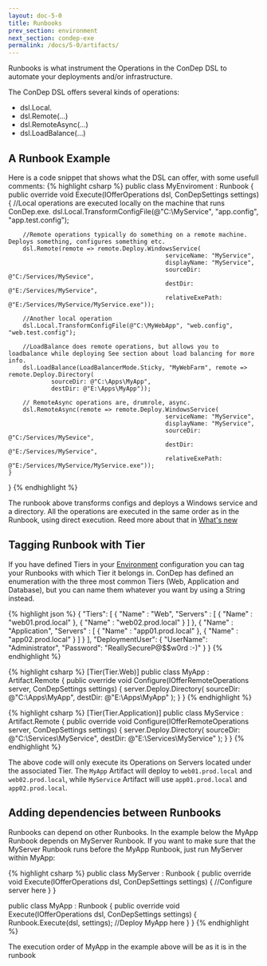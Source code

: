 ```yaml
---
layout: doc-5-0
title: Runbooks
prev_section: environment
next_section: condep-exe
permalink: /docs/5-0/artifacts/
---
```


Runbooks is what instrument the Operations in the ConDep DSL to automate your
deployments and/or infrastructure.

The ConDep DSL offers several kinds of operations:

* dsl.Local.
* dsl.Remote(...)
* dsl.RemoteAsync(...)
* dsl.LoadBalance(...)

## A Runbook Example

Here is a code snippet that shows what the DSL can offer, with some usefull comments:
{% highlight csharp %}
public class MyEnviroment : Runbook
{
    public override void Execute(IOfferOperations dsl, ConDepSettings settings)
    {
        //Local operations are executed locally on the machine that runs ConDep.exe.
        dsl.Local.TransformConfigFile(@"C:\MyService", "app.config", "app.test.config");

        //Remote operations typically do something on a remote machine. Deploys something, configures something etc.
        dsl.Remote(remote => remote.Deploy.WindowsService(
                                                serviceName: "MyService", 
                                                displayName: "MyService", 
                                                sourceDir: @"C:/Services/MySevice", 
                                                destDir: @"E:/Services/MyService",
                                                relativeExePath: @"E:/Services/MyService/MyService.exe"));

        //Another local operation                
        dsl.Local.TransformConfigFile(@"C:\MyWebApp", "web.config", "web.test.config");

        //LoadBalance does remote operations, but allows you to loadbalance while deploying See section about load balancing for more info.    
        dsl.LoadBalance(LoadBalancerMode.Sticky, "MyWebFarm", remote => remote.Deploy.Directory(
                sourceDir: @"C:\Apps\MyApp",
                destDir: @"E:\Apps\MyApp"));   

        // RemoteAsync operations are, drumrole, async.
        dsl.RemoteAsync(remote => remote.Deploy.WindowsService(
                                                serviceName: "MyService", 
                                                displayName: "MyService", 
                                                sourceDir: @"C:/Services/MySevice", 
                                                destDir: @"E:/Services/MyService",
                                                relativeExePath: @"E:/Services/MyService/MyService.exe")); 
    }
}
{% endhighlight %}

The runbook above transforms configs and deploys a Windows service and a directory. All the operations are executed in the same order as in the Runbook, using direct execution. Reed more about that in [What's new](/docs/5-0/new/)

## Tagging Runbook with Tier

If you have defined Tiers in your [Environment](../environment/) configuration you
can tag your Runbooks with which Tier it belongs in. ConDep has defined an
enumeration with the three most common Tiers (Web, Application and Database), but
you can name them whatever you want by using a String instead.

{% highlight json %}
{
  "Tiers":
  [
    {
      "Name" : "Web",
      "Servers" :
      [
        {
          "Name" : "web01.prod.local"
        },
        {
          "Name" : "web02.prod.local"
        }
      ]
    },
    {
      "Name" : "Application",
      "Servers" :
      [
        {
          "Name" : "app01.prod.local"
        },
        {
          "Name" : "app02.prod.local"
        }
      ]
    }
  ],
  "DeploymentUser":
  {
    "UserName": "Administrator",
    "Password": "ReallySecureP@$$w0rd :-)"
  }
}
{% endhighlight %}

{% highlight csharp %}
[Tier(Tier.Web)]
public class MyApp : Artifact.Remote
{
    public override void Configure(IOfferRemoteOperations server, ConDepSettings settings)
    {
        server.Deploy.Directory(
            sourceDir: @"C:\Apps\MyApp",
            destDir: @"E:\Apps\MyApp"
        );
    }
}
{% endhighlight %}

{% highlight csharp %}
[Tier(Tier.Application)]
public class MyService : Artifact.Remote
{
    public override void Configure(IOfferRemoteOperations server, ConDepSettings settings)
    {
        server.Deploy.Directory(
            sourceDir: @"C:\Services\MyService",
            destDir: @"E:\Services\MyService"
        );
    }
}
{% endhighlight %}

The above code will only execute its Operations on Servers located under the associated
Tier. The `MyApp` Artifact will deploy to `web01.prod.local` and `web02.prod.local`,
while `MyService` Artifact will use `app01.prod.local` and `app02.prod.local`.

## Adding dependencies between Runbooks

Runbooks can depend on other Runbooks. In the example below the MyApp Runbook
depends on MyServer Runbook. If you want to make sure that the MyServer Runbook runs before the MyApp Runbook, just run MyServer within MyApp:

{% highlight csharp %}
public class MyServer : Runbook
{
    public override void Execute(IOfferOperations dsl, ConDepSettings settings)
    {
        //Configure server here
    }
}

public class MyApp : Runbook
{
    public override void Execute(IOfferOperations dsl, ConDepSettings settings)
    {
        Runbook.Execute<MyServer>(dsl, settings);
        //Deploy MyApp here
    }
}
{% endhighlight %}

The execution order of MyApp in the example above will be as it is in the runbook 